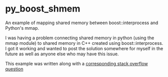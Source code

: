 # py_boost_shmem
An example of mapping shared memory between boost::interprocess and Python's
mmap. 

I was having a problem connecting shared memory in python (using the mmap
module) to shared memory in C++ created using boost::interprocess. I got
it working and wanted to post the solution somewhere for myself in the 
future as well as anyone else who may have this issue.

This example was written along with a [corresponding stack overflow 
question](https://stackoverflow.com/questions/31028012/access-a-boostinterprocess-shared-memory-block-from-python-with-ctypes)
